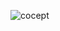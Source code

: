 ![cocept](https://github.com/oleksandrblazhko/ai-214-kravchishina/assets/101953369/fdf8fa12-2dac-414b-9019-c0ef67177264)

